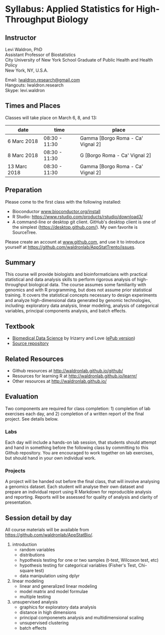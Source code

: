# Syllabus: Applied Statistics for High-Throughput Biology

## Instructor

Levi Waldron, PhD  
Assistant Professor of Biostatistics  
City University of New York School Graduate of Public Health and Health Policy  
New York, NY, U.S.A.  

Email: lwaldron.research@gmail.com  
Hangouts: lwaldron.research  
Skype: levi.waldron  

## Times and Places

Classes will take place on March 6, 8, and 13:

|date   | time   |  place |
|-------|--------|--------|
| 6 Marc 2018 | 08:30 - 11:30  | Gamma [Borgo Roma - Ca' Vignal 2] | 
|  8 Marc 2018 |  08:30 - 11:30 |  G [Borgo Roma - Ca' Vignal 2] | 
|  13 Marc 2018 |  08:30 - 11:30 |  Gamma [Borgo Roma - Ca' Vignal 2] | 

## Preparation

Please come to the first class with the following installed:

* Bioconductor www.bioconductor.org/install
* R Studio: https://www.rstudio.com/products/rstudio/download3/
* A command-line or desktop git client. GitHub's desktop client is one of the simplest (https://desktop.github.com/). My own favorite is SourceTree.

Please create an account at www.github.com, and use it to introduce yourself at https://github.com/waldronlab/AppStatTrento/issues. 


## Summary

This course will provide biologists and bioinformaticians with practical statistical and data analysis skills to perform rigorous analysis of high-throughput biological data.  The course assumes some familiarity with genomics and with R programming, but does not assume prior statistical training.  It covers the statistical concepts necessary to design experiments and analyze high-dimensional data generated by genomic technologies, including: exploratory data analysis, linear modeling, analysis of categorical variables, principal components analysis, and batch effects.  

## Textbook

* [Biomedical Data Science](http://genomicsclass.github.io/book/) by Irizarry and Love ([ePub version](https://leanpub.com/dataanalysisforthelifesciences/))
* [Source repository](https://github.com/genomicsclass/labs)

## Related Resources

* Github resources at http://waldronlab.github.io/github/
* Resources for learning R at http://waldronlab.github.io/learnr/
* Other resources at http://waldronlab.github.io/

## Evaluation

Two components are required for class completion: 1) completion of lab exercises each day, and 2) completion of a written report of the final project.  See details below.

### Labs

Each day will include a hands-on lab session, that students should attempt and hand in something before the following class by committing to this Github repository. You are encouraged to work together on lab exercises, but should hand in your own individual work.

### Projects

A project will be handed out before the final class, that will involve analysing a genomics dataset.  Each student will analyse their own dataset and prepare an individual report using R Markdown for reproducible analysis and reporting.
Reports will be assessed for quality of analysis and clarity of presentation.

## Session detail by day

All course materials will be available from https://github.com/waldronlab/AppStatBio/.

1. introduction
    + random variables
    + distributions
    + hypothesis testing for one or two samples (t-test, Wilcoxon test, etc)
    + hypothesis testing for categorical variables (Fisher's Test, Chi-square test)
    + data manipulation using dplyr
2. linear modeling
    + linear and generalized linear modeling
    + model matrix and model formulae
    + multiple testing
3. unsupervised analysis
    + graphics for exploratory data analysis
    + distance in high dimensions
    + principal componenets analysis and multidimensional scaling
    + unsupervised clustering
    + batch effects
